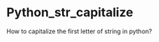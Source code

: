 Python_str_capitalize
=====================

How to capitalize the first letter of string in python?
